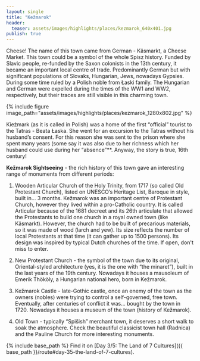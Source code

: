 ```yaml
---
layout: single
title: "Kežmarok"
header:
  teaser: assets/images/highlights/places/kezmarok_640x401.jpg
publish: true
---
```


Cheese! The name of this town came from German - Käsmarkt, a Cheese Market. This town could be a symbol of the whole Spisz history. Funded by Slavic people, re-funded by the Saxon colonists in the 13th century, it became an important local centre of trade. Predominantly German but with significant populations of Slovaks, Hungarian, Jews, nowadays Gypsies. During some time ruled by a Polish noble from Łaski family. The Hungarian and German were expelled during the times of the WW1 and WW2, respectively, but their traces are still visible in this charming town.

{% include figure image_path="assets/images/highlights/places/kezmarok_1280x802.jpg" %}

Kieżmark (as it is called in Polish) was a home of the first “official” tourist to the Tatras - Beata Łaska. She went for an excursion to the Tatras without his husband’s consent. For this reason she was sent to the prison where she spent many years (some say it was also due to her richness which her husband could use during her “absence”**. Anyway, the story is true, 16th century!

**Kežmarok Sightseeing** - the rich history of this town gave an interesting range of monuments from different periods:

1. Wooden Articular Church of the Holy Trinity, from 1717 (so called Old Protestant Church), listed on UNESCO’s Heritage List, Baroque in style, built in… 3 months. Kežmarok was an important centre of Protestant Church, however they lived within a pro-Catholic country. It is called Articular because of the 1681 decreet and its 26th articulate that allowed the Protestants to build one church in a royal owned town (like Käsmarkt). However, the church had to be built of precarious materials, so it was made of wood (larch and yew). Its size reflects the number of local Protestants at that time (it can gather up to 1500 persons). Its design was inspired by typical Dutch churches of the time. If open, don't miss to enter.

1. New Protestant Church - the symbol of the town due to its original, Oriental-styled architecture (yes, it is the one with “the minaret”), built in the last years of the 19th century. Nowadays it houses a mausoleum of Emerik Thököly, a Hungarian national hero, born in Kežmarok.

1. Kežmarok Castle - late-Gothic castle, once an enemy of the town as the owners (nobles) were trying to control a self-governed, free town. Eventually, after centuries of conflict it was… bought by the town in 1720. Nowadays it houses a museum of the town (history of Kežmarok).

1. Old Town - typically “Spišish” merchant town, it deserves a short walk to soak the atmosphere. Check the beautiful classicist town hall (Radnica) and the Pauline Church for more interesting monuments.


{% include base_path %}
Find it on [Day 3/5: The Land of 7 Cultures]({{ base_path }}/route#day-35-the-land-of-7-cultures).
